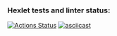 ### Hexlet tests and linter status:
[![Actions Status](https://github.com/Edmon86/frontend-project-46/actions/workflows/hexlet-check.yml/badge.svg)](https://github.com/Edmon86/frontend-project-46/actions)
[![asciicast](https://asciinema.org/a/PaTeM8EFUfvctlM1mIPwG0EfS.svg)](https://asciinema.org/a/PaTeM8EFUfvctlM1mIPwG0EfS)
